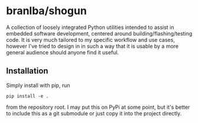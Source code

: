 # branlba/shogun

A collection of loosely integrated Python utilities intended to assist in embedded software development, centered around building/flashing/testing code. It is very much tailored to my specific workflow and use cases, however I've tried to design in in such a way that it is usable by a more general audience should anyone find it useful.

## Installation

Simply install with pip, run

`pip install -e .`

from the repository root. I may put this on PyPi at some point, but it's better to include this as a git submodule or just copy it into the project directly.
